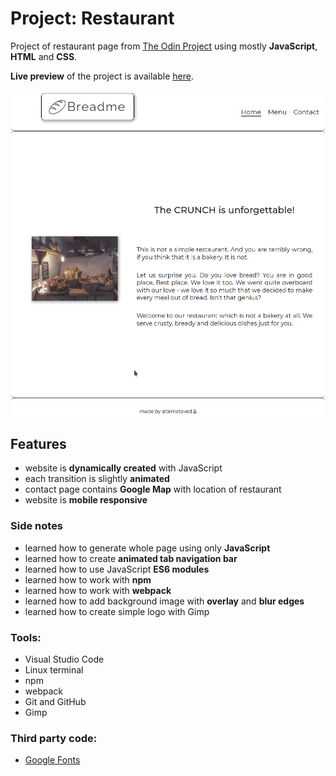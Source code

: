 # Project: Restaurant

Project of restaurant page from [The Odin Project](https://www.theodinproject.com/courses/javascript/lessons/restaurant-page) using mostly **JavaScript**, **HTML** and **CSS**.

**Live preview** of the project is available [here](https://alternateved.github.io/restaurant/).

![Demo](/dist/images/peek.gif)


## **Features**
* website is **dynamically created** with JavaScript
* each transition is slightly **animated**
* contact page contains **Google Map** with location of restaurant
* website is **mobile responsive**

### **Side notes**
* learned how to generate whole page using only **JavaScript**
* learned how to create **animated tab navigation bar**
* learned how to use JavaScript **ES6 modules**
* learned how to work with **npm**
* learned how to work with **webpack**
* learned how to add background image with **overlay** and **blur edges**
* learned how to create simple logo with Gimp
  
### **Tools:**
* Visual Studio Code
* Linux terminal
* npm
* webpack
* Git and GitHub
* Gimp


### **Third party code:**
* [Google Fonts](https://fonts.google.com/)
